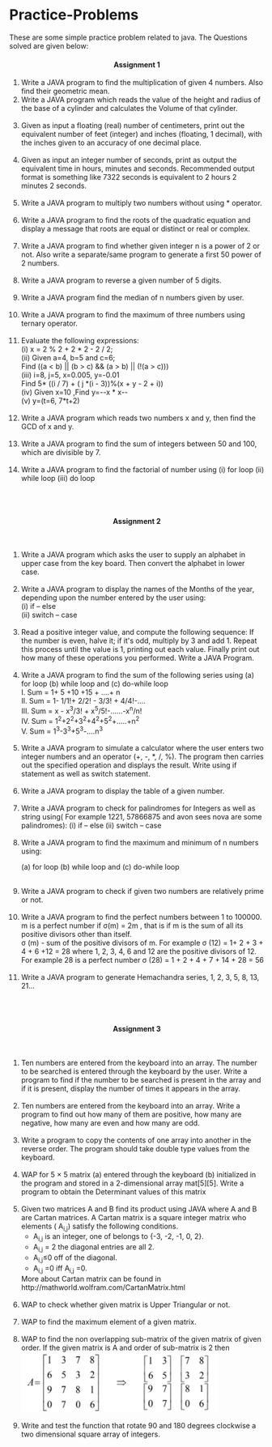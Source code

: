 # Practice-Problems
These are some simple practice problem related to java.
The Questions solved are given below:<br><h4 align ="center">Assignment 1</h4> 
<ol><li>Write a JAVA program to find the multiplication of given 4 numbers. Also find their geometric mean.</li>
<li>Write a JAVA program which reads the value of the height and radius of the base of a cylinder and
calculates the Volume of that cylinder.</li><br>
<li>
Given as input a floating (real) number of centimeters, print out the equivalent number of feet (integer)
and inches (floating, 1 decimal), with the inches given to an accuracy of one decimal place.</li><br>
<li>
Given as input an integer number of seconds, print as output the equivalent time in hours, minutes and
seconds. Recommended output format is something like 7322 seconds is equivalent to 2 hours 2 minutes
2 seconds.
</li><br>
<li>
Write a JAVA program to multiply two numbers without using * operator.
</li><br>
<li>
Write a JAVA program to find the roots of the quadratic equation and display a message that roots are
equal or distinct or real or complex.
</li><br>
<li>
Write a JAVA program to find whether given integer n is a power of 2 or not. Also write a
separate/same program to generate a first 50 power of 2 numbers.
</li><br>
<li>
Write a JAVA program to reverse a given number of 5 digits.
</li><br>
<li>
Write a JAVA program find the median of n numbers given by user.
</li><br>
<li>
Write a JAVA program to find the maximum of three numbers using ternary operator.
</li><br>
<li>
Evaluate the following expressions:<br>
(i) x = 2 % 2 + 2 * 2 - 2 / 2;<br>
(ii) Given a=4, b=5 and c=6;<br>
Find ((a < b) || (b > c) && (a > b) || (!(a > c)))<br>
(iii) i=8, j=5, x=0.005, y=-0.01<br>
Find 5* ((i / 7) + ( j *(i - 3))%(x + y - 2 + i))<br>
(iv) Given x=10 ,Find y=--x * x--<br>
(v) y=(t=6, 7*t+2)<br>
</li><br>
<li>
Write a JAVA program which reads two numbers x and y, then find the GCD of x and y.
</li><br>
<li>
Write a JAVA program to find the sum of integers between 50 and 100, which are divisible by 7.
</li><br>
<li>
Write a JAVA program to find the factorial of number using (i) for loop (ii) while loop (iii) do loop
</li><br>
</ol><br>

<h4 align="center"> Assignment 2</h4><br>
<ol>
<li>
Write a JAVA program which asks the user to supply an alphabet in upper case from the key
board. Then convert the alphabet in lower case.
</li><br>
<li>
Write a JAVA program to display the names of the Months of the year, depending upon the
number entered by the user using:<br>
(i) if – else <br>(ii) switch – case
</li><br>
<li>
Read a positive integer value, and compute the following sequence: If the number is even,
halve it; if it's odd, multiply by 3 and add 1. Repeat this process until the value is 1, printing out
each value. Finally print out how many of these operations you performed. Write a JAVA
Program.
</li><br>
<li>
Write a JAVA program to find the sum of the following series using
(a) for loop (b) while loop and (c) do-while loop<br>
I. Sum = 1+ 5 +10 +15 + ....+ n<br>
II. Sum = 1- 1/1!+ 2/2! - 3/3! + 4/4!-....<br>
III. Sum = x - x<sup>3</sup>/3! + x<sup>5</sup>/5!-......-x<sup>n</sup>/n!<br>
IV. Sum = 1<sup>2</sup>+2<sup>2</sup>+3<sup>2</sup>+4<sup>2</sup>+5<sup>2</sup>+.....+n<sup>2</sup><br>
V. Sum = 1<sup>3</sup>-3<sup>3</sup>+5<sup>3</sup>-....n<sup>3</sup><br>
</li><br>
<li>
Write a JAVA program to simulate a calculator where the user enters two integer numbers and
an operator (+, -, *, /, %). The program then carries out the specified operation and displays the
result. Write using if statement as well as switch statement.
</li><br>
<li>
Write a JAVA program to display the table of a given number.
</li><br>
<li>
Write a JAVA program to check for palindromes for Integers as well as string using( For
example 1221, 57866875 and avon sees nova are some palindromes):
(i) if – else (ii) switch – case
</li><br>
<li>
Write a JAVA program to find the maximum and minimum of n numbers using:

(a) for loop (b) while loop and (c) do-while loop
</li><br>
<li>
Write a JAVA program to check if given two numbers are relatively prime or not.
</li><br>
<li>
Write a JAVA program to find the perfect numbers between 1 to 100000. m is a perfect number
if &sigma;(m) = 2m , that is if m is the sum of all its positive divisors other than itself.<br>&sigma; (m) - sum of the positive divisors of m. For example &sigma; (12) = 1+ 2 + 3 + 4 + 6 +12 = 28 where 1,
2, 3, 4, 6 and 12 are the positive divisors of 12.
For example 28 is a perfect number &sigma; (28) = 1 + 2 + 4 + 7 + 14 + 28 = 56
</li><br>
<li>
Write a JAVA program to generate Hemachandra series, 1, 2, 3, 5, 8, 13, 21...
</li><br>
</ol><br>

<h4 align = "center"> Assignment 3</h4><br>
<ol>
<li>
Ten numbers are entered from the keyboard into an array. The number to be searched is
entered through the keyboard by the user. Write a program to find if the number to be
searched is present in the array and if it is present, display the number of times it appears
in the array.
</li><br>
<li>
Ten numbers are entered from the keyboard into an array. Write a program to find out
how many of them are positive, how many are negative, how many are even and how
many are odd.
</li><br>
<li>
Write a program to copy the contents of one array into another in the reverse order. The
program should take double type values from the keyboard.
</li><br>
<li>
WAP for 5 × 5 matrix (a) entered through the keyboard (b) initialized in the program and
stored in a 2-dimensional array mat[5][5]. Write a program to obtain the Determinant
values of this matrix
</li><br>
<li>
Given two matrices A and B find its product using JAVA where A and B are Cartan
matrices.
A Cartan matrix is a square integer matrix who elements ( A<sub>i,j</sub>) satisfy the following
conditions.
<ul>
<li> A<sub>i,j</sub> is an integer, one of belongs to {-3, -2, -1, 0, 2}.</li>
<li> A<sub>i,j</sub> = 2 the diagonal entries are all 2.</li>
<li> A<sub>i,j</sub>≤0 off of the diagonal.</li>
<li>A<sub>i,j</sub> =0 iff A<sub>i,j</sub> =0.</li>
</ul>
More about Cartan matrix can be found in
http://mathworld.wolfram.com/CartanMatrix.html
</li><br>
<li>
WAP to check whether given matrix is Upper Triangular or not.
</li><br>
<li>
WAP to find the maximum element of a given matrix.
</li><br>
<li>
WAP to find the non overlapping sub-matrix of the given matrix of given order. If the
given matrix is A and order of sub-matrix is 2 then<br>
<img src="./image/img.png" align="center">
</li><br>
<li>
Write and test the function that rotate 90 and 180 degrees clockwise a two dimensional
square array of integers.
</li><br>
</ol>